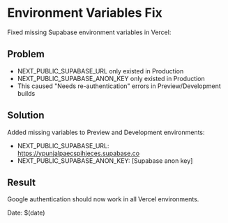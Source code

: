# Environment Variables Fix

Fixed missing Supabase environment variables in Vercel:

## Problem
- NEXT_PUBLIC_SUPABASE_URL only existed in Production 
- NEXT_PUBLIC_SUPABASE_ANON_KEY only existed in Production
- This caused "Needs re-authentication" errors in Preview/Development builds

## Solution  
Added missing variables to Preview and Development environments:
- NEXT_PUBLIC_SUPABASE_URL: https://ypunjalpaecspihjeces.supabase.co
- NEXT_PUBLIC_SUPABASE_ANON_KEY: [Supabase anon key]

## Result
Google authentication should now work in all Vercel environments.

Date: $(date)